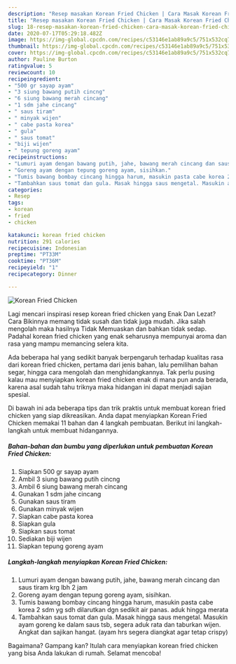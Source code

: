 ```yaml
---
description: "Resep masakan Korean Fried Chicken | Cara Masak Korean Fried Chicken Yang Enak dan Simpel"
title: "Resep masakan Korean Fried Chicken | Cara Masak Korean Fried Chicken Yang Enak dan Simpel"
slug: 18-resep-masakan-korean-fried-chicken-cara-masak-korean-fried-chicken-yang-enak-dan-simpel
date: 2020-07-17T05:29:18.482Z
image: https://img-global.cpcdn.com/recipes/c53146e1ab89a9c5/751x532cq70/korean-fried-chicken-foto-resep-utama.jpg
thumbnail: https://img-global.cpcdn.com/recipes/c53146e1ab89a9c5/751x532cq70/korean-fried-chicken-foto-resep-utama.jpg
cover: https://img-global.cpcdn.com/recipes/c53146e1ab89a9c5/751x532cq70/korean-fried-chicken-foto-resep-utama.jpg
author: Pauline Burton
ratingvalue: 5
reviewcount: 10
recipeingredient:
- "500 gr sayap ayam"
- "3 siung bawang putih cincng"
- "6 siung bawang merah cincang"
- "1 sdm jahe cincang"
- " saus tiram"
- " minyak wijen"
- " cabe pasta korea"
- " gula"
- " saus tomat"
- "biji wijen"
- " tepung goreng ayam"
recipeinstructions:
- "Lumuri ayam dengan bawang putih, jahe, bawang merah cincang dan saus tiram krg lbh 2 jam"
- "Goreng ayam dengan tepung goreng ayam, sisihkan."
- "Tumis bawang bombay cincang hingga harum, masukin pasta cabe korea 2 sdm yg sdh dilarutkan dgn sedikit air panas. aduk hingga merata"
- "Tambahkan saus tomat dan gula. Masak hingga saus mengetal. Masukin ayam goreng ke dalam saus tsb, segera aduk rata dan taburkan wijen. Angkat dan sajikan hangat. (ayam hrs segera diangkat agar tetap crispy)"
categories:
- Resep
tags:
- korean
- fried
- chicken

katakunci: korean fried chicken 
nutrition: 291 calories
recipecuisine: Indonesian
preptime: "PT33M"
cooktime: "PT36M"
recipeyield: "1"
recipecategory: Dinner

---
```



![Korean Fried Chicken](https://img-global.cpcdn.com/recipes/c53146e1ab89a9c5/751x532cq70/korean-fried-chicken-foto-resep-utama.jpg)

Lagi mencari inspirasi resep korean fried chicken yang Enak Dan Lezat? Cara Bikinnya memang tidak susah dan tidak juga mudah. Jika salah mengolah maka hasilnya Tidak Memuaskan dan bahkan tidak sedap. Padahal korean fried chicken yang enak seharusnya mempunyai aroma dan rasa yang mampu memancing selera kita.

Ada beberapa hal yang sedikit banyak berpengaruh terhadap kualitas rasa dari korean fried chicken, pertama dari jenis bahan, lalu pemilihan bahan segar, hingga cara mengolah dan menghidangkannya. Tak perlu pusing kalau mau menyiapkan korean fried chicken enak di mana pun anda berada, karena asal sudah tahu triknya maka hidangan ini dapat menjadi sajian spesial.




Di bawah ini ada beberapa tips dan trik praktis untuk membuat korean fried chicken yang siap dikreasikan. Anda dapat menyiapkan Korean Fried Chicken memakai 11 bahan dan 4 langkah pembuatan. Berikut ini langkah-langkah untuk membuat hidangannya.

<!--inarticleads1-->

##### Bahan-bahan dan bumbu yang diperlukan untuk pembuatan Korean Fried Chicken:

1. Siapkan 500 gr sayap ayam
1. Ambil 3 siung bawang putih cincng
1. Ambil 6 siung bawang merah cincang
1. Gunakan 1 sdm jahe cincang
1. Gunakan  saus tiram
1. Gunakan  minyak wijen
1. Siapkan  cabe pasta korea
1. Siapkan  gula
1. Siapkan  saus tomat
1. Sediakan biji wijen
1. Siapkan  tepung goreng ayam




<!--inarticleads2-->

##### Langkah-langkah menyiapkan Korean Fried Chicken:

1. Lumuri ayam dengan bawang putih, jahe, bawang merah cincang dan saus tiram krg lbh 2 jam
1. Goreng ayam dengan tepung goreng ayam, sisihkan.
1. Tumis bawang bombay cincang hingga harum, masukin pasta cabe korea 2 sdm yg sdh dilarutkan dgn sedikit air panas. aduk hingga merata
1. Tambahkan saus tomat dan gula. Masak hingga saus mengetal. Masukin ayam goreng ke dalam saus tsb, segera aduk rata dan taburkan wijen. Angkat dan sajikan hangat. (ayam hrs segera diangkat agar tetap crispy)




Bagaimana? Gampang kan? Itulah cara menyiapkan korean fried chicken yang bisa Anda lakukan di rumah. Selamat mencoba!

